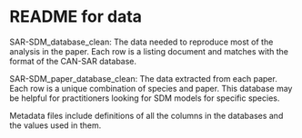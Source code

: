 # README for data

SAR-SDM_database_clean: The data needed to reproduce most of the analysis in the
paper. Each row is a listing document and matches with the format of the CAN-SAR
database.

SAR-SDM_paper_database_clean: The data extracted from each paper. Each row is a
unique combination of species and paper. This database may be helpful for
practitioners looking for SDM models for specific species.

Metadata files include definitions of all the columns in the databases and the
values used in them.